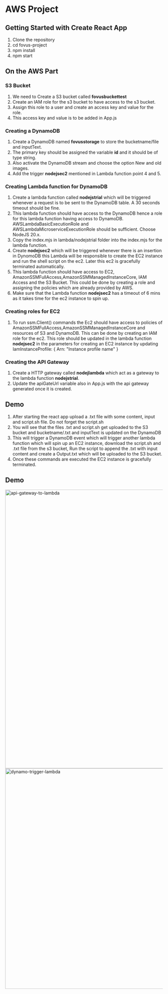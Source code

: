 # AWS Project
## Getting Started with Create React App

1. Clone the repository
2. cd fovus-project
3. npm install
4. npm start

## On the AWS Part
### S3 Bucket
1. We need to Create a S3 bucket called **fovusbuckettest**
2. Create an IAM role for the s3 bucket to have access to the s3 bucket.
3. Assign this role to a user and create an access key and value for the role.
4. This access key and value is to be added in App.js

### Creating a DynamoDB
1. Create a DynamoDB named **fovusstorage** to store the bucketname/file and inputText.
2. The primary key should be assigned the variable **id** and it should be of type string.
3. Also activate the DynamoDB stream and choose the option New and old images.
4. Add the trigger **nodejsec2** mentioned in Lambda function point 4 and 5.

### Creating Lambda function for DynamoDB
1. Create a lambda function called **nodejstrial** which will be triggered whenever a request is to be sent to the DynamoDB table. A 30 seconds timeout should be fine.
2. This lambda function should have access to the DynamoDB hence a role for this lambda function having access to DynamoDB. AWSLambdaBasicExecutionRole and AWSLambdaMicroserviceExecutionRole should be sufficient. Choose NodeJS 20.x.
3. Copy the index.mjs in lambda/nodejstrial folder into the index.mjs for the lambda function.
4. Create **nodejsec2** which will be triggered whenever there is an insertion in DynomoDB this Lambda will be responsible to create the EC2 instance and run the shell script on the ec2. Later this ec2 is gracefully terminated automatically.
5. This lambda function should have access to EC2, AmazonSSMFullAccess,AmazonSSMManagedInstanceCore, IAM Access and the S3 Bucket. This could be done by creating a role and assigning the policies which are already provided by AWS.
6. Make sure that the Lambda function **nodejsec2** has a timeout of 6 mins as it takes time for the ec2 instance to spin up.

### Creating roles for EC2
1. To run ssm.Client() commands the Ec2 should have access to policies of AmazonSSMFullAccess,AmazonSSMManagedInstanceCore and resources of S3 and DynamoDB. This can be done by creating an IAM role for the ec2. This role should be updated in the lambda function **nodejsec2** in the parameters for creating an EC2 instance by updating
   IamInstanceProfile: {
                Arn: "Instance profile name"
             }


### Creating the API Gateway
1. Create a HTTP gateway called **nodejlambda** which act as a gateway to the lambda function **nodejstrial**.
2. Update the apiGateUrl variable also in App.js with the api gateway generated once it is created.

## Demo
1. After starting the react app upload a .txt file with some content, input and script.sh file. Do not forget the script.sh
2. You will see that the files .txt and script.sh get uploaded to the S3 bucket and bucketname/.txt and inputText is updated on the DynamoDB
3. This will trigger a DynamoDB event which will trigger another lambda function which will spin up an EC2 instance, download the script.sh and .txt file from the s3 bucket, Run the script to append the .txt with input content and create a Output.txt which will be uploaded to the S3 bucket.
4. Once these commands are executed the EC2 instance is gracefully terminated.

## Demo
<img width="891" alt="api-gateway-to-lambda" src="https://github.com/adichaloo/fovus-project/assets/46870107/6e2850c7-54ac-4fe2-8535-820dff7d50fa">

<img width="705" alt="dynamo-trigger-lambda" src="https://github.com/adichaloo/fovus-project/assets/46870107/178207a3-4083-4a12-b904-894a5264ec4c">


